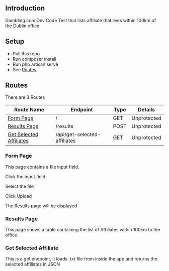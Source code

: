 ## Introduction

Gambling.com Dev Code Test that lists affiliate that lives within 100km of the Dublin office


## Setup
- Pull this repo
- Run composer install
- Run php artisan serve
- See [Routes](#routes)

## Routes

There are 3 Routes

| Route Name  | Endpoint | Type | Details  |
| ------------- | ------------- | ------------- |------------- |
| [Form Page](#form-page)  | /  | GET | Unprotected |
| [Results Page](#results-page)  | /results   | POST | Unprotected |
| [Get Selected Affiliates](#get-selected-affiliates)  | /api/get-selected-affiliates   | GET | Unprotected |

### Form Page

This page contains a file input field. 

Click the input field

Select the file

Click Upload

The Results page will be displayed

### Results Page

This page shows a table containing the list of Affiliates within 100km to the office 


### Get Selected Affiliate

This is a get endpoint, it loads .txt file from inside the app and returns the selected affiliates in JSON




